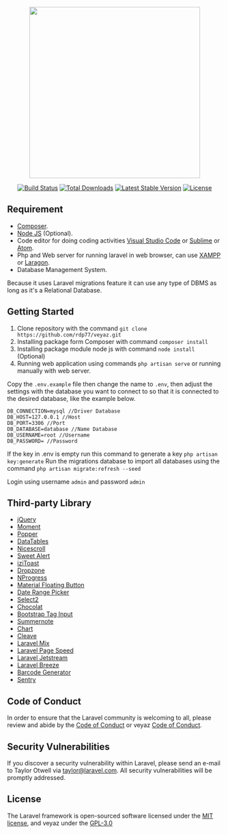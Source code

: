 <p align="center"><a href="https://laravel.com" target="_blank"><img src="https://raw.githubusercontent.com/laravel/art/master/logo-lockup/5%20SVG/2%20CMYK/1%20Full%20Color/laravel-logolockup-cmyk-red.svg" width="400"></a></p>

<p align="center">
<a href="https://travis-ci.org/laravel/framework"><img src="https://travis-ci.org/laravel/framework.svg" alt="Build Status"></a>
<a href="https://packagist.org/packages/laravel/framework"><img src="https://img.shields.io/packagist/dt/laravel/framework" alt="Total Downloads"></a>
<a href="https://packagist.org/packages/laravel/framework"><img src="https://img.shields.io/packagist/v/laravel/framework" alt="Latest Stable Version"></a>
<a href="https://packagist.org/packages/laravel/framework"><img src="https://img.shields.io/packagist/l/laravel/framework" alt="License"></a>
</p>

## Requirement

- [Composer](https://getcomposer.org/).
- [Node JS](https://nodejs.org/en/) (Optional).
- Code editor for doing coding activities [Visual Studio Code](https://code.visualstudio.com/) or [Sublime](https://www.sublimetext.com/) or [Atom](https://atom.io/).
- Php and Web server for running laravel in web browser, can use [XAMPP](https://www.apachefriends.org/) or [Laragon](https://laragon.org/).
- Database Management System.

Because it uses Laravel migrations feature it can use any type of DBMS as long as it's a Relational Database.

## Getting Started

1. Clone repository with the command `git clone https://github.com/rdp77/veyaz.git`
2. Installing package form Composer with command `composer install`
3. Installing package module node js with command `node install` (Optional)
4. Running web application using commands `php artisan serve` or running manually with web server.

Copy the `.env.example` file then change the name to `.env`, then adjust the settings with the database you want to connect to so that it is connected to the desired database, like the example below.

```
DB_CONNECTION=mysql //Driver Database
DB_HOST=127.0.0.1 //Host
DB_PORT=3306 //Port
DB_DATABASE=database //Name Database
DB_USERNAME=root //Username
DB_PASSWORD= //Password
```
If the key in .env is empty run this command to generate a key `php artisan key:generate` Run the migrations database to import all databases using the command `php artisan migrate:refresh --seed`

Login using username `admin` and password `admin`

## Third-party Library
- [jQuery](https://github.com/jquery/jquery)
- [Moment](https://github.com/moment/moment/)
- [Popper](https://github.com/popperjs/popper-core)
- [DataTables](https://github.com/DataTables/DataTables)
- [Nicescroll](https://github.com/inuyaksa/jquery.nicescroll)
- [Sweet Alert](https://github.com/t4t5/sweetalert)
- [iziToast](https://github.com/marcelodolza/iziToast)
- [Dropzone](https://github.com/dropzone/dropzone)
- [NProgress](https://github.com/rstacruz/nprogress)
- [Material Floating Button](https://github.com/nobitagit/material-floating-button)
- [Date Range Picker](https://github.com/dangrossman/daterangepicker)
- [Select2](https://github.com/select2/select2)
- [Chocolat](https://github.com/nicolas-t/Chocolat)
- [Bootstrap Tag Input](https://github.com/bootstrap-tagsinput/bootstrap-tagsinput)
- [Summernote](https://github.com/summernote/summernote/)
- [Chart](https://github.com/chartjs/Chart.js)
- [Cleave](https://github.com/nosir/cleave.js)
- [Laravel Mix](https://github.com/JeffreyWay/laravel-mix)
- [Laravel Page Speed](https://github.com/renatomarinho/laravel-page-speed)
- [Laravel Jetstream](https://github.com/laravel/jetstream)
- [Laravel Breeze](https://github.com/laravel/breeze)
- [Barcode Generator](https://github.com/milon/barcode)
- [Sentry](https://github.com/getsentry/sentry)

## Code of Conduct

In order to ensure that the Laravel community is welcoming to all, please review and abide by the [Code of Conduct](https://laravel.com/docs/contributions#code-of-conduct) or veyaz [Code of Conduct](https://github.com/rdp77/veyaz/blob/master/CODE_OF_CONDUCT.md).

## Security Vulnerabilities

If you discover a security vulnerability within Laravel, please send an e-mail to Taylor Otwell via [taylor@laravel.com](mailto:taylor@laravel.com). All security vulnerabilities will be promptly addressed.

## License

The Laravel framework is open-sourced software licensed under the [MIT license](https://opensource.org/licenses/MIT), and veyaz under the [GPL-3.0](https://github.com/rdp77/veyaz/blob/master/LICENSE)
